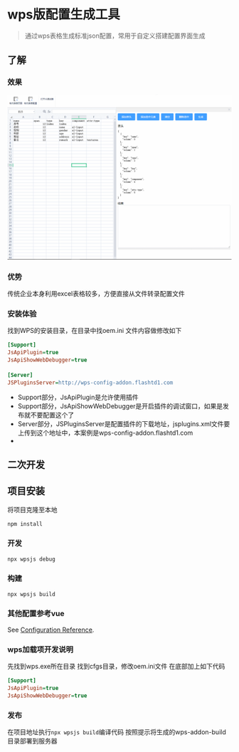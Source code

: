 # wps版配置生成工具
> 通过wps表格生成标准json配置，常用于自定义搭建配置界面生成

## 了解
### 效果
![演示](./wps-table-addon.gif)
### 优势
传统企业本身利用excel表格较多，方便直接从文件转录配置文件
### 安装体验
找到WPS的安装目录，在目录中找oem.ini
文件内容做修改如下
```ini
[Support]
JsApiPlugin=true
JsApiShowWebDebugger=true

[Server]
JSPluginsServer=http://wps-config-addon.flashtd1.com
```
* Support部分，JsApiPlugin是允许使用插件
* Support部分，JsApiShowWebDebugger是开启插件的调试窗口，如果是发布就不要配置这个了
* Server部分，JSPluginsServer是配置插件的下载地址，jsplugins.xml文件要上传到这个地址中，本案例是wps-config-addon.flashtd1.com
* 
## 二次开发
## 项目安装
将项目克隆至本地
```
npm install
```
### 开发
```
npx wpsjs debug
```

### 构建
```
npx wpsjs build
```

### 其他配置参考vue
See [Configuration Reference](https://cli.vuejs.org/config/).

### wps加载项开发说明
先找到wps.exe所在目录
找到cfgs目录，修改oem.ini文件
在底部加上如下代码
```ini
[Support]
JsApiPlugin=true
JsApiShowWebDebugger=true
```
### 发布
在项目地址执行`npx wpsjs build`编译代码
按照提示将生成的wps-addon-build目录部署到服务器